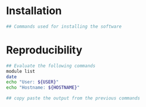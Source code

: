 # Installation

```bash
## Commands used for installing the software
```

# Reproducibility

```bash
## Evaluate the following commands
module list
date
echo "User: ${USER}"
echo "Hostname: ${HOSTNAME}"
```

```bash
## copy paste the output from the previous commands
```
